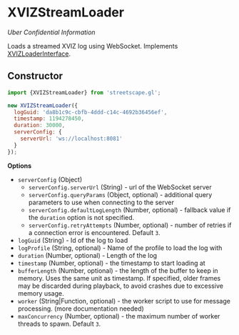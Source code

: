 # XVIZStreamLoader

*Uber Confidential Information*


Loads a streamed XVIZ log using WebSocket. Implements [XVIZLoaderInterface](/docs/api-reference/xviz-loader-interface.md).

## Constructor

```js
import {XVIZStreamLoader} from 'streetscape.gl';

new XVIZStreamLoader({
  logGuid: 'da8b1c9c-cbfb-4ddd-c14c-4692b36456ef',
  timestamp: 1194278450,
  duration: 30000,
  serverConfig: {
    serverUrl: 'ws://localhost:8081'
  }
});
```

**Options**

- `serverConfig` (Object)
  +  `serverConfig.serverUrl` (String) - url of the WebSocket server
  +  `serverConfig.queryParams` (Object, optional) - additional query parameters to use when connecting to the server
  +  `serverConfig.defaultLogLength` (Number, optional) - fallback value if the `duration` option is not specified.
  +  `serverConfig.retryAttempts` (Number, optional) - number of retries if a connection error is encountered. Default `3`.
- `logGuid` (String) - Id of the log to load
- `logProfile` (String, optional) - Name of the profile to load the log with
- `duration` (Number, optional) - Length of the log
- `timestamp` (Number, optional) - the timestamp to start loading at
- `bufferLength` (Number, optional) - the length of the buffer to keep in memory. Uses the same unit as timestamp. If specified, older frames may be discarded during playback, to avoid crashes due to excessive memory usage.
- `worker` (String|Function, optional) - the worker script to use for message processing. (more documentation needed)
- `maxConcurrency` (Number, optional) - the maximum number of worker threads to spawn. Default `3`.

